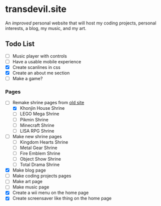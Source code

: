 # transdevil.site

An _improved_ personal website that will host my coding projects, personal interests, a blog, my music, and my art.

## Todo List

- [ ] Music player with controls
- [ ] Have a usable mobile experience
- [x] Create scanlines in css
- [x] Create an about me section
- [ ] Make a game?

### Pages

- [ ] Remake shrine pages from [old site](https://thetransgenderdevil.neocities.org/)
  - [x] Khonjin House Shrine
  - [ ] LEGO Mega Shrine
  - [ ] Pikmin Shrine
  - [ ] Minecraft Shrine
  - [ ] LISA RPG Shrine
- [ ] Make new shrine pages
  - [ ] Kingdom Hearts Shrine
  - [ ] Metal Gear Shrine
  - [ ] Fire Emblem Shrine
  - [ ] Object Show Shrine
  - [ ] Total Drama Shrine
- [x] Make blog page
- [ ] Make coding projects pages
- [ ] Make art page
- [ ] Make music page
- [x] Create a wii menu on the home page
- [x] Create screensaver like thing on the home page
